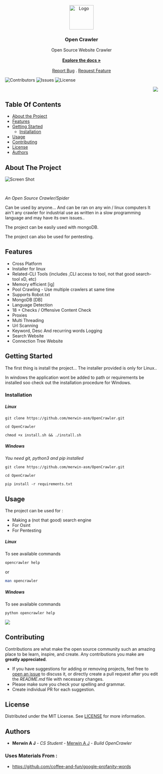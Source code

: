 
<br/>
<p align="center">
<a href="https://github.com/merwin-asm/OpenCrawler">
<img src="https://media.discordapp.net/attachments/951417646191083551/1099925527403446302/image.png?width=413&height=413" alt="Logo" width="80" height="80">
</a>

<h3 align="center">Open Crawler</h3>

<p align="center">
    Open Source Website Crawler 


<br/>
<br/>
<a href="https://github.com/merwin-asm/OpenCrawler/blob/main/docs.md"><strong>Explore the docs »</strong></a>
<br/>
<br/>
<a href="https://github.com/merwin-asm/OpenCrawler/issues">Report Bug</a>
.
<a href="https://github.com/merwin-asm/OpenCrawler/issues">Request Feature</a>
</p>
</p>

![Contributors](https://img.shields.io/github/contributors/merwin-asm/OpenCrawler?color=dark-green)   ![Issues](https://img.shields.io/github/issues/merwin-asm/OpenCrawler) ![License](https://img.shields.io/github/license/merwin-asm/OpenCrawler) 
<p align="right"> <img src="https://komarev.com/ghpvc/?username=merwin-asm-open-crawler&label=Project%20views&color=0e75b6&style=flat" /> </p>

## Table Of Contents

* [About the Project](#about-the-project)
* [Features](#features)
* [Getting Started](#getting-started)
  * [Installation](#installation)
* [Usage](#usage)
* [Contributing](#contributing)
* [License](#license)
* [Authors](#authors)

## About The Project

![Screen Shot](https://cdn.discordapp.com/attachments/951417646191083551/1099926374954827936/image.png)

<br>

*An Open Source Crawler/Spider*

Can be used by anyone... And can be ran on any win / linux computers
It ain't any crawler for industrial use as written in a slow programming language and may have its own issues..

The project can be easily used with mongoDB.

The project can also be used for pentesting.

## Features

- Cross Platform
- Installer for linux
- Related-CLI Tools (includes ,CLI access to tool, not that good search-tool xD, etc)
- Memory efficient [ig]
- Pool Crawling - Use multiple crawlers at same time
- Supports Robot.txt
- MongoDB [DB]
- Language Detection
- 18 + Checks / Offensive Content Check
- Proxies
- Multi Threading
- Url Scanning
- Keyword, Desc And recurring words Logging
- Search Website 
- Connection Tree Website

## Getting Started

The first thing is install the project... 
The installer provided is only for Linux..

In windows the application wont be added to path or requirements be installed soo check out the installation procedure for Windows.

### Installation

##### Linux

```shell
git clone https://github.com/merwin-asm/OpenCrawler.git
```
```shell
cd OpenCrawler
```
```shell
chmod +x install.sh && ./install.sh
```

##### Windows

*You need git, python3 and pip installed*

```shell
git clone https://github.com/merwin-asm/OpenCrawler.git
```
```shell
cd OpenCrawler
```
```shell
pip install -r requirements.txt
```


## Usage

The project can be used for :
- Making a (not that good) search engine
- For Osint
- For Pentesting

##### Linux

To see available commands

```sh
opencrawler help
```

or

```sh
man opencrawler
```

##### Windows

To see available commands

```sh
python opencrawler help
```

<img src="https://cdn.discordapp.com/attachments/951417646191083551/1099935329189888040/image.png?width=500&height=250">



## Contributing

Contributions are what make the open source community such an amazing place to be learn, inspire, and create. Any contributions you make are **greatly appreciated**.
* If you have suggestions for adding or removing projects, feel free to [open an issue](https://github.com/merwin-asm/OpenCrawler/issues/new) to discuss it, or directly create a pull request after you edit the *README.md* file with necessary changes.
* Please make sure you check your spelling and grammar.
* Create individual PR for each suggestion.


## License

Distributed under the MIT License. See [LICENSE](https://github.com/merwin-asm/OpenCrawler/blob/main/LICENSE) for more information.

## Authors

* **Merwin A J** - *CS Student* - [Merwin A J](https://github.com/merwin-asm/) - *Build OpenCrawler*

### Uses Materials From : 

- https://github.com/coffee-and-fun/google-profanity-words

